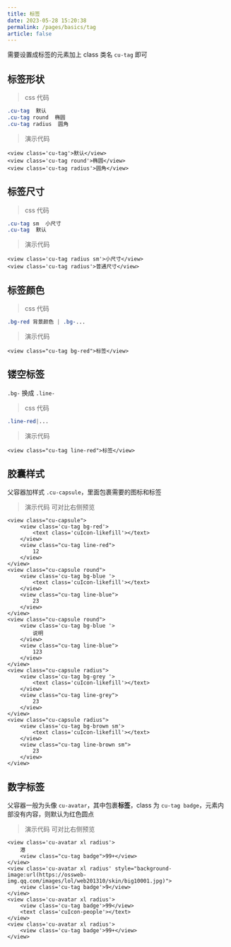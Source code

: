 ```yaml
---
title: 标签
date: 2023-05-28 15:20:38
permalink: /pages/basics/tag
article: false
---
```


需要设置成标签的元素加上 class 类名  `cu-tag` 即可

## 标签形状
> css 代码
```css
.cu-tag  默认　　
.cu-tag round  椭圆
.cu-tag radius  圆角
```

> 演示代码
```vue
<view class='cu-tag'>默认</view>
<view class='cu-tag round'>椭圆</view>
<view class='cu-tag radius'>圆角</view>
```

## 标签尺寸

> css 代码
```css
.cu-tag sm  小尺寸
.cu-tag  默认
```

> 演示代码
```vue
<view class='cu-tag radius sm'>小尺寸</view>
<view class='cu-tag radius'>普通尺寸</view>
```

## 标签颜色

> css 代码
```css
.bg-red 背景颜色 | .bg-...
```

> 演示代码
```vue
<view class="cu-tag bg-red">标签</view>
```

## 镂空标签
`.bg-` 换成 `.line-`

> css 代码
```css
.line-red|...
```

> 演示代码
```vue
<view class="cu-tag line-red">标签</view>
```

## 胶囊样式

父容器加样式 `.cu-capsule`，里面包裹需要的图标和标签

> 演示代码 可对比右侧预览
```vue
<view class="cu-capsule">
    <view class='cu-tag bg-red'>
        <text class='cuIcon-likefill'></text>
    </view>
    <view class="cu-tag line-red">
        12
    </view>
</view>
<view class="cu-capsule round">
    <view class='cu-tag bg-blue '>
        <text class='cuIcon-likefill'></text>
    </view>
    <view class="cu-tag line-blue">
        23
    </view>
</view>
<view class="cu-capsule round">
    <view class='cu-tag bg-blue '>
        说明
    </view>
    <view class="cu-tag line-blue">
        123
    </view>
</view>
<view class="cu-capsule radius">
    <view class='cu-tag bg-grey '>
        <text class='cuIcon-likefill'></text>
    </view>
    <view class="cu-tag line-grey">
        23
    </view>
</view>
<view class="cu-capsule radius">
    <view class='cu-tag bg-brown sm'>
        <text class='cuIcon-likefill'></text>
    </view>
    <view class="cu-tag line-brown sm">
        23
    </view>
</view>
```

## 数字标签

父容器一般为头像 `cu-avatar`，其中包裹**标签**，class 为 `cu-tag badge`，元素内部没有内容，则默认为红色圆点

> 演示代码 可对比右侧预览
```vue
<view class='cu-avatar xl radius'>
    港
    <view class="cu-tag badge">99+</view>
</view>
<view class='cu-avatar xl radius' style="background-image:url(https://ossweb-img.qq.com/images/lol/web201310/skin/big10001.jpg)">
    <view class='cu-tag badge'>9</view>
</view>
<view class='cu-avatar xl radius'>
    <view class='cu-tag badge'>99</view>
    <text class='cuIcon-people'></text>
</view>
<view class='cu-avatar xl radius'>
    <view class='cu-tag badge'>99+</view>
</view>
```